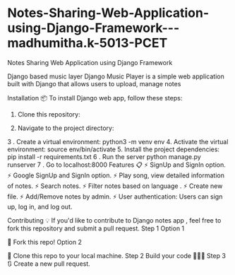 # Notes-Sharing-Web-Application-using-Django-Framework---madhumitha.k-5013-PCET
Notes Sharing Web Application using Django Framework

Django based music layer
Django Music Player is a simple web application built with Django that allows users to upload, manage notes 


Installation 📦
To install Django web app, follow these steps:
1. Clone this repository:

2. Navigate to the project directory:
 
3 . Create a virtual environment:
  python3 -m venv env
4. Activate the virtual environment:
  source env/bin/activate
5. Install the project dependencies:
  pip install -r requirements.txt
6 . Run the server
  python manage.py runserver
7 . Go to localhost:8000
Features 📋
⚡️ SignUp and SignIn option.
⚡️ Google SignUp and SignIn option.
⚡️ Play song, view detailed information of notes.
⚡️ Search notes.
⚡️ Filter notes based on language .
⚡️ Create new file.
⚡️ Add/Remove notes by admin.
⚡️ User authentication: Users can sign up, log in, and log out.

Contributing 💡
If you'd like to contribute to Django notes app , feel free to fork this repository and submit a pull request.
Step 1
Option 1

🍴 Fork this repo!
Option 2

👯 Clone this repo to your local machine.
Step 2
Build your code 🔨🔨🔨
Step 3
🔃 Create a new pull request.
